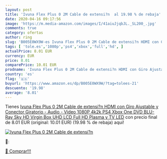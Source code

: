 ```yaml
---
layout: post
title: 'Ivuna Flex Plus 0 2M Cable de extensi?n  al 19.98 % de rebaja'
date: 2020-04-16 09:17:56
image: 'https://m.media-amazon.com/images/I/41aiuJjqbJL._SL200_.jpg'
comments: true
category: ofertas
author: ring
slug: 'B005E0WX9W-es Ivuna Flex Plus 0 2M Cable de extensi?n HDMI con Giro...'
tags: [ 'tole.es','1080p','ps4','xbox','full','hd', ]
actualPrice: 8.01 EUR
currency: EUR
price: 8.01
comparePrice: 10.01 EUR
prodname: 'Ivuna Flex Plus 0 2M Cable de extensi?n HDMI con Giro Ajustable y Conector Giratorio - Audio - Video  1080P  4k2k  PS4  Xbox One  DVD  BLU-Ray  Sky HD  Virgin Box  UHD  LCD Full HD  Plasma y TV LED'
country: 'es'
flag: '🇪🇸'
buyurl: 'https://www.amazon.es/dp/B005E0WX9W/?tag=tolees-21'
descuento: '19.98'
average: '8.01'
---
```


Tienes [Ivuna Flex Plus 0 2M Cable de extensi?n HDMI con Giro Ajustable y Conector Giratorio - Audio - Video  1080P  4k2k  PS4  Xbox One  DVD  BLU-Ray  Sky HD  Virgin Box  UHD  LCD Full HD  Plasma y TV LED](https://www.amazon.es/dp/B005E0WX9W/?tag=tolees-21) con precio final de  8.01 EUR (original: 10.01 EUR) (19.98 %  de rebaja) aqui!

[![Ivuna Flex Plus 0 2M Cable de extensi?n ](https://m.media-amazon.com/images/I/41aiuJjqbJL._SL200_.jpg)](https://www.amazon.es/dp/B005E0WX9W/?tag=tolees-21)

🔎:


[🛒 Comprar!!!](https://www.amazon.es/dp/B005E0WX9W/?tag=tolees-21)
